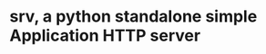 srv, a python standalone simple Application HTTP server
=======================================================


